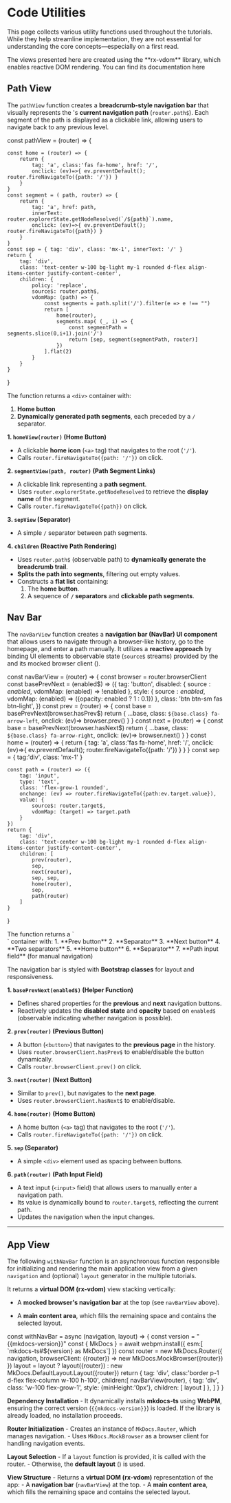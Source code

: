 
# Code Utilities

This page collects various utility functions used throughout the tutorials.
While they help streamline implementation, they are not essential for understanding the core concepts—especially on a 
first read.

<note level="hint"> 
The views presented here are created using the **rx-vdom** library, which enables reactive DOM rendering. 
You can find its documentation <ext-link target="rx-vdom">here</ext-link>
</note>


## Path View

The `pathView` function creates a **breadcrumb-style navigation bar** that visually represents the
<api-link target="Router"></api-link>'s **current navigation path** (`router.path$`).
Each segment of the path is displayed as a clickable link, allowing users to navigate back to any previous level.

<js-cell>

const pathView = (router) => {

    const home = (router) => {
        return {
            tag: 'a', class:'fas fa-home', href: '/',
            onclick: (ev)=>{ ev.preventDefault(); router.fireNavigateTo({path: '/'}) }
        }
    }
    const segment = ( path, router) => {
        return {
            tag: 'a', href: path,
            innerText: router.explorerState.getNodeResolved(`/${path}`).name,
            onclick: (ev)=>{ ev.preventDefault(); router.fireNavigateTo({path}) }
        }
    }
    const sep = { tag: 'div', class: 'mx-1', innerText: '/' }
    return {
        tag: 'div',
        class: 'text-center w-100 bg-light my-1 rounded d-flex align-items-center justify-content-center', 
        children: {
            policy: 'replace',
            source$: router.path$,
            vdomMap: (path) => {
                const segments = path.split('/').filter(e => e !== "")
                return [ 
                    home(router), 
                    segments.map( (_, i) => {
                        const segmentPath = segments.slice(0,i+1).join('/')
                        return [sep, segment(segmentPath, router)]
                    })
                ].flat(2)
            }
        }
    }
}
</js-cell>

<note level='info' expandable='true'>

The function returns a `<div>` container with:
1. **Home button**
2. **Dynamically generated path segments**, each preceded by a `/` separator.

**1. `homeView(router)` (Home Button)**
- A clickable **home icon** (`<a>` tag) that navigates to the root (`'/'`).
- Calls `router.fireNavigateTo({path: '/'})` on click.

**2. `segmentView(path, router)` (Path Segment Links)**
- A clickable link representing a **path segment**.
- Uses `router.explorerState.getNodeResolved` to retrieve the **display name** of the segment.
- Calls `router.fireNavigateTo({path})` on click.

**3. `sepView` (Separator)**
- A simple `/` separator between path segments.

**4. `children` (Reactive Path Rendering)**
- Uses `router.path$` (observable path) to **dynamically generate the breadcrumb trail**.
- **Splits the path into segments**, filtering out empty values.
- Constructs a **flat list** containing:
    1. The **home button**.
    2. A sequence of **`/` separators** and **clickable path segments**.

</note>

## Nav Bar

The `navBarView` function creates a **navigation bar (NavBar) UI component** that allows users to navigate through a 
browser-like history, go to the homepage, and enter a path manually. 
It utilizes a **reactive approach** by binding UI elements to observable state (`source$` streams) provided 
by the <api-link target="Router"></api-link> and its mocked browser client 
(<api-link target="MockBrowser"></api-link>).

<js-cell>

const navBarView = (router) => {
    const browser = router.browserClient
    const basePrevNext = (enabled$) => ({
        tag: 'button',
        disabled: {
            source$: enabled$,
            vdomMap: (enabled) => !enabled
        },
        style: {
            source$: enabled$,
            vdomMap: (enabled) => ({opacity: enabled ? 1 : 0.1})
        },
        class: 'btn btn-sm fas btn-light',
    })
    const prev = (router) => {
        const base = basePrevNext(browser.hasPrev$)
        return {
            ...base,
            class: `${base.class} fa-arrow-left`,
            onclick: (ev)=> browser.prev()
        }
    }
    const next = (router) => {
        const base = basePrevNext(browser.hasNext$)
        return {
            ...base,
            class: `${base.class} fa-arrow-right`,
            onclick: (ev)=> browser.next()
        }
    }
    const home = (router) => {
        return {
            tag: 'a',
            class:'fas fa-home',
            href: '/',
            onclick: (ev)=>{ ev.preventDefault(); router.fireNavigateTo({path: '/'}) }
        }
    }
    const sep = { tag:'div', class: 'mx-1' }

    const path = (router) => ({
        tag: 'input',
        type: 'text',
        class: 'flex-grow-1 rounded',
        onchange: (ev) => router.fireNavigateTo({path:ev.target.value}),
        value: {
            source$: router.target$,
            vdomMap: (target) => target.path
        }
    })
    return {
        tag: 'div',
        class: 'text-center w-100 bg-light my-1 rounded d-flex align-items-center justify-content-center', 
        children: [
            prev(router),
            sep,
            next(router),
            sep, sep,
            home(router),
            sep,
            path(router)
        ]
    }
}
</js-cell>

<note level="info" expandable="true">
The function returns a `<div>` container with:
1. **Prev button**
2. **Separator**
3. **Next button**
4. **Two separators**
5. **Home button**
6. **Separator**
7. **Path input field** (for manual navigation)

The navigation bar is styled with **Bootstrap classes** for layout and responsiveness.

**1. `basePrevNext(enabled$)` (Helper Function)**
- Defines shared properties for the **previous** and **next** navigation buttons.
- Reactively updates the **disabled state** and **opacity** based on `enabled$` (observable indicating whether navigation is possible).

**2. `prev(router)` (Previous Button)**
- A button (`<button>`) that navigates to the **previous page** in the history.
- Uses `router.browserClient.hasPrev$` to enable/disable the button dynamically.
- Calls `router.browserClient.prev()` on click.

**3. `next(router)` (Next Button)**
- Similar to `prev()`, but navigates to the **next page**.
- Uses `router.browserClient.hasNext$` to enable/disable.

**4. `home(router)` (Home Button)**
- A home button (`<a>` tag) that navigates to the root (`'/'`).
- Calls `router.fireNavigateTo({path: '/'})` on click.

**5. `sep` (Separator)**
- A simple `<div>` element used as spacing between buttons.

**6. `path(router)` (Path Input Field)**
- A text input (`<input>` field) that allows users to manually enter a navigation path.
- Its value is dynamically bound to `router.target$`, reflecting the current path.
- Updates the navigation when the input changes.

</note>

---

## App View

The following `withNavBar` function is an asynchronous function responsible for initializing and rendering the main 
application view from a given `navigation` and (optional) `layout` generator in the multiple tutorials.

It returns a **virtual DOM (rx-vdom)** view stacking vertically:

- A **mocked browser's navigation bar** at the top (see `navBarView` above).

- A **main content area**, which fills the remaining space and contains the selected layout.

<js-cell>
const withNavBar = async (navigation, layout) => {
    const version = "{{mkdocs-version}}"
    const { MkDocs } = await webpm.install({
        esm:[ `mkdocs-ts#${version} as MkDocs`]
    })
    const router = new MkDocs.Router({
        navigation, 
        browserClient: ({router}) => new MkDocs.MockBrowser({router})
    })
    layout = layout ? layout({router}) : new MkDocs.DefaultLayout.Layout({router})
    return {
        tag: 'div',
        class:'border p-1 d-flex flex-column w-100 h-100',
        children:[
            navBarView(router),
            {
                tag: 'div',
                class: 'w-100 flex-grow-1', style: {minHeight:'0px'},
                children: [
                    layout
                ]           
            },
        ]
    }
}
</js-cell>

<note level="info" expandable="true">

**Dependency Installation**
    - It dynamically installs **mkdocs-ts** using **WebPM**, ensuring the correct version (`{{mkdocs-version}}`) is 
    loaded. If the library is already loaded, no installation proceeds. 

**Router Initialization**
    - Creates an instance of `MkDocs.Router`, which manages navigation.
    - Uses `MkDocs.MockBrowser` as a browser client for handling navigation events.

**Layout Selection**
    - If a `layout` function is provided, it is called with the router.
    - Otherwise, the **default layout** (<api-link target="DefaultLayout.Layout"></api-link>) is used.

**View Structure**
    - Returns a **virtual DOM (rx-vdom)** representation of the app:
        - A **navigation bar** (`navBarView`) at the top.
        - A **main content area**, which fills the remaining space and contains the selected layout.

</note>
